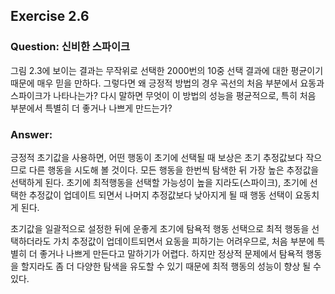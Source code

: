 ## Exercise 2.6

### Question: 신비한 스파이크

그림 2.3에 보이는 결과는 무작위로 선택한 2000번의 10중 선택 결과에 대한 평균이기 때문에 매우 믿을 만하다. 그렇다면 왜 긍정적 방법의 경우 곡선의 처음 부분에서 요동과 스파이크가 나타나는가? 다시 말하면 무엇이 이 방법의 성능을 평균적으로, 특히 처음 부분에서 특별히 더 좋거나 나쁘게 만드는가?

### Answer:

긍정적 초기값을 사용하면, 어떤 행동이 초기에 선택될 때 보상은 초기 추정값보다 작으므로 다른 행동을 시도해 볼 것이다. 모든 행동을 한번씩 탐색한 뒤 가장 높은 추정값을 선택하게 된다. 초기에 최적행동을 선택할 가능성이 높을 지라도(스파이크), 초기에 선택한 추정값이 업데이트 되면서 나머지 추정값보다 낮아지게 될 때 행동 선택이 요동치게 된다.

초기값을 일괄적으로 설정한 뒤에 운좋게 초기에 탐욕적 행동 선택으로 최적 행동을 선택하더라도 가치 추정값이 업데이트되면서 요동을 피하기는 어려우므로, 처음 부분에 특별히 더 좋거나 나쁘게 만든다고 말하기가 어렵다. 하지만 정상적 문제에서 탐욕적 행동을 할지라도 좀 더 다양한 탐색을 유도할 수 있기 때문에 최적 행동의 성능이 향상 될 수 있다.